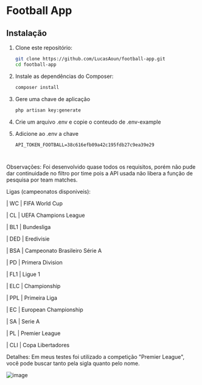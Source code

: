 # Football App

## Instalação

1. Clone este repositório:

   ```bash
   git clone https://github.com/LucasAoun/football-app.git
   cd football-app

2. Instale as dependências do Composer:
   ```bash
   composer install
   
3. Gere uma chave de aplicação
   ```bash
   php artisan key:generate

4. Crie um arquivo .env e copie o conteudo de .env-example
5. Adicione ao .env a chave
    ```
   API_TOKEN_FOOTBALL=38c616efb09a42c195fdb27c9ea39e29



Observações:
Foi desenvolvido quase todos os requisitos, porém não pude dar continuidade no filtro por time pois a API usada não libera a função de pesquisa por team matches.


Ligas (campeonatos disponiveis):

 | WC | FIFA World Cup
 
 | CL | UEFA Champions League
 
 | BL1 | Bundesliga
 
 | DED | Eredivisie
 
 | BSA | Campeonato Brasileiro Série A

 | PD | Primera Division

 | FL1 | Ligue 1
 
 | ELC | Championship
 
 | PPL | Primeira Liga
 
 | EC | European Championship

 | SA | Serie A

 | PL | Premier League

 | CLI | Copa Libertadores


Detalhes: Em meus testes foi utilizado a competição "Premier League", você pode buscar tanto pela sigla quanto pelo nome.

![image](https://github.com/user-attachments/assets/e1e87f41-ceec-4b82-969e-cc07ef6c61ad)

 
